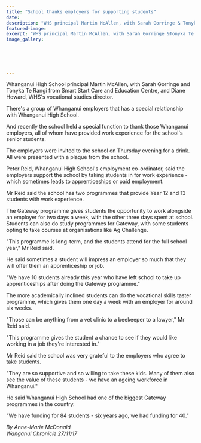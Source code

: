 ```yaml
---
title: "School thanks employers for supporting students"
date: 
description: "WHS principal Martin McAllen, with Sarah Gorringe & Tonyka Te Rangi from Smart Start Care & Education Centre, & Diane Howard, WHS's vocational studies..."
featured-image: 
excerpt: "WHS principal Martin McAllen, with Sarah Gorringe &Tonyka Te Rangi from Smart Start Care & Education Centre, & Diane Howard, WHS's vocational studies director."
image_gallery:
	
	
	
	
	
---
```


<p><span>Whanganui High School principal Martin McAllen, with Sarah Gorringe and Tonyka Te Rangi from Smart Start Care and Education Centre, and Diane Howard, WHS's vocational studies director.</span></p>
<p class="element element-paragraph">There's a group of Whanganui employers that has a special relationship with Whanganui High School.</p>
<p class="element element-paragraph">And recently the school held a special function to thank those Whanganui employers, all of whom have provided work experience for the school's senior students.</p>
<p class="element element-paragraph">The employers were invited to the school on Thursday evening for a drink. All were presented with a plaque from the school.</p>
<p class="element element-paragraph">Peter Reid, Whanganui High School's employment co-ordinator, said the employers support the school by taking students in for work experience - which sometimes leads to apprenticeships or paid employment.</p>
<p class="element element-paragraph">Mr Reid said the school has two programmes that provide Year 12 and 13 students with work experience.</p>
<p class="element element-paragraph">The Gateway programme gives students the opportunity to work alongside an employer for two days a week, with the other three days spent at school. Students can also do study programmes for Gateway, with some students opting to take courses at organisations like Ag Challenge.</p>
<p class="element element-paragraph">"This programme is long-term, and the students attend for the full school year," Mr Reid said.</p>
<p class="element element-paragraph">He said sometimes a student will impress an employer so much that they will offer them an apprenticeship or job.</p>
<p class="element element-paragraph">"We have 10 students already this year who have left school to take up apprenticeships after doing the Gateway programme."</p>
<p class="element element-paragraph">The more academically inclined students can do the vocational skills taster programme, which gives them one day a week with an employer for around six weeks.</p>
<p class="element element-paragraph">"Those can be anything from a vet clinic to a beekeeper to a lawyer," Mr Reid said.</p>
<p class="element element-paragraph">"This programme gives the student a chance to see if they would like working in a job they're interested in."</p>
<p class="element element-paragraph">Mr Reid said the school was very grateful to the employers who agree to take students.</p>
<p class="element element-paragraph">"They are so supportive and so willing to take these kids. Many of them also see the value of these students - we have an ageing workforce in Whanganui."</p>
<p class="element element-paragraph">He said Whanganui High School had one of the biggest Gateway programmes in the country.</p>
<p class="element element-paragraph">"We have funding for 84 students - six years ago, we had funding for 40."</p>
<p class="element element-paragraph"><em>By Anne-Marie McDonald<br />Wanganui Chronicle 27/11/17</em></p>

